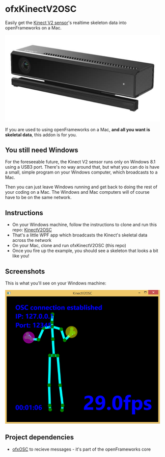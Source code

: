 ofxKinectV2OSC
==============
Easily get the [Kinect V2 sensor](http://www.microsoft.com/en-us/kinectforwindows/purchase/)'s realtime skeleton data into openFrameworks on a Mac.

![A Kinect V2 sensor](kinect.jpg)

If you are used to using openFrameworks on a Mac, **and all you want is skeletal data**, this addon is for you.

You still need Windows
----------------------
For the foreseeable future, the Kinect V2 sensor runs only on Windows 8.1 using a USB3 port. There's no way around that, but what you can do is have a small, simple program on your Windows computer, which broadcasts to a Mac.

Then you can just leave Windows running and get back to doing the rest of your coding on a Mac. The Windows and Mac computers will of course have to be on the same network.

Instructions
------------
- On your Windows machine, follow the instructions to clone and run this repo: [KinectV2OSC](https://github.com/microcosm/KinectV2OSC)
- That's a little WPF app which broadcasts the Kinect's skeletal data across the network
- On your Mac, clone and run ofxKinectV2OSC (this repo)
- Once you fire up the example, you should see a skeleton that looks a bit like you!

Screenshots
-----------
This is what you'll see on your Windows machine:

![Screenshot of KinectV2OSC in action](screenshot.png)

Project dependencies
--------------------
- [ofxOSC](https://github.com/openframeworks/openFrameworks/tree/master/addons/ofxOsc) to recieve messages - it's part of the openFrameworks core